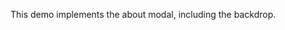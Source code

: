 <!-- ## Overview
 -->
This demo implements the about modal, including the backdrop.

<!-- ## Accessibility

| Attribute | Applied to | Outcome |
| -- | -- | -- |
| `role` or `aria` | `pf-d-about-modal` |  accessibility notes. |


## Usage

| Class | Applied to | Outcome |
| -- | -- | -- |
| `.class-name-here` | `<tags-here>` |  Outcome and remarks. |
| Example: `.btn` | `<button>` |  Initiates a button. Always use it with a modifier class. |
 -->